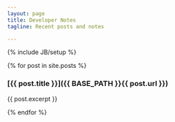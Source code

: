 ```yaml
---
layout: page
title: Developer Notes
tagline: Recent posts and notes

---
```

{% include JB/setup %}

  {% for post in site.posts %}

### [{{ post.title }}]({{ BASE_PATH }}{{ post.url }})

{{ post.excerpt }}

  {% endfor %}
